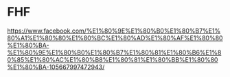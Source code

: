 # FHF
https://www.facebook.com/%E1%80%9E%E1%80%B0%E1%80%B7%E1%80%A1%E1%80%80%E1%80%BC%E1%80%AD%E1%80%AF%E1%80%80%E1%80%BA-%E1%80%9E%E1%80%B0%E1%80%B7%E1%80%81%E1%80%B6%E1%80%85%E1%80%AC%E1%80%B8%E1%80%81%E1%80%BB%E1%80%80%E1%80%BA-105667997472943/
